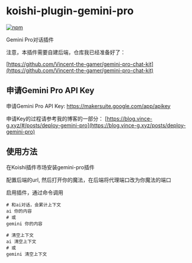 # koishi-plugin-gemini-pro

[![npm](https://img.shields.io/npm/v/koishi-plugin-gemini-pro?style=flat-square)](https://www.npmjs.com/package/koishi-plugin-gemini-pro)

Gemini Pro对话插件

注意，本插件需要自建后端，仓库我已经准备好了：

[https://github.com/Vincent-the-gamer/gemini-pro-chat-kit](https://github.com/Vincent-the-gamer/gemini-pro-chat-kit)

## 申请Gemini Pro API Key

申请Gemini Pro API Key: https://makersuite.google.com/app/apikey

申请Key的过程请参考我的博客的一部分：
[https://blog.vince-g.xyz/#/posts/deploy-gemini-pro](https://blog.vince-g.xyz/posts/deploy-gemini-pro)

## 使用方法
在Koishi插件市场安装gemini-pro插件

配置后端的url, 然后打开你的魔法，在后端将代理端口改为你魔法的端口

启用插件，通过命令调用
```shell
# 和ai对话，会累计上下文
ai 你的内容 
# 或
gemini 你的内容

# 清空上下文
ai 清空上下文
# 或
gemini 清空上下文
```
